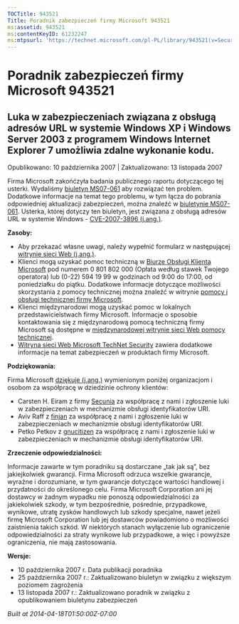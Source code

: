 ```yaml
---
TOCTitle: 943521
Title: Poradnik zabezpieczeń firmy Microsoft 943521
ms:assetid: 943521
ms:contentKeyID: 61232247
ms:mtpsurl: 'https://technet.microsoft.com/pl-PL/library/943521(v=Security.10)'
---
```


Poradnik zabezpieczeń firmy Microsoft 943521
============================================

Luka w zabezpieczeniach związana z obsługą adresów URL w systemie Windows XP i Windows Server 2003 z programem Windows Internet Explorer 7 umożliwia zdalne wykonanie kodu.
---------------------------------------------------------------------------------------------------------------------------------------------------------------------------

Opublikowano: 10 października 2007 | Zaktualizowano: 13 listopada 2007

Firma Microsoft zakońćzyła badania publicznego raportu dotyczącego tej usterki. Wydaliśmy [biuletyn MS07-061](http://technet.microsoft.com/security/bulletin/ms07-061) aby rozwiązać ten problem. Dodatkowe informacje na temat tego problemu, w tym łącza do pobrania odpowiedniej aktualizacji zabezpieczeń, można znaleźć w [biuletynie MS07-061](http://technet.microsoft.com/security/bulletin/ms07-061). Usterka, której dotyczy ten biuletyn, jest związana z obsługą adresów URL w systemie Windows - [CVE-2007-3896 (j.ang.)](http://www.cve.mitre.org/cgi-bin/cvename.cgi?name=cve-2007-3896).

**Zasoby:**

-   Aby przekazać własne uwagi, należy wypełnić formularz w następującej [witrynie sieci Web (j.ang.)](https://support.microsoft.com/common/survey.aspx?scid=sw;en;1257&amp;showpage=1&amp;ws=technet&amp;sd=tech).  
-   Klienci mogą uzyskać pomoc techniczną w [Biurze Obsługi Klienta Microsoft](http://support.microsoft.com/contactus/?ws=support) pod numerem 0 801 802 000 (Opłata według stawek Twojego operatora) lub (0-22) 594 19 99 w godzinach od 9:00 do 17:00, od poniedziałku do piątku. Dodatkowe informacje dotyczące możliwości skorzystania z pomocy technicznej można znaleźć w witrynie [pomocy i obsługi technicznej firmy Microsoft](http://support.microsoft.com/).  
-   Klienci międzynarodowi mogą uzyskać pomoc w lokalnych przedstawicielstwach firmy Microsoft. Informacje o sposobie kontaktowania się z międzynarodową pomocą techniczną firmy Microsoft są dostępne w [międzynarodowej witrynie sieci Web pomocy technicznej](http://go.microsoft.com/fwlink/?linkid=21155).  
-   [Witryna sieci Web Microsoft TechNet Security](http://www.microsoft.com/poland/technet/security/default.mspx) zawiera dodatkowe informacje na temat zabezpieczeń w produktach firmy Microsoft.  

**Podziękowania:**

Firma Microsoft [dziękuje (j.ang.)](http://go.microsoft.com/fwlink/?linkid=21127) wymienionym poniżej organizacjom i osobom za współpracę w dziedzinie ochrony klientów:

-   Carsten H. Eiram z firmy [Secunia](http://secunia.com/) za współpracę z nami i zgłoszenie luki w zabezpieczeniach w mechanizmie obsługi identyfikatorów URI.  
-   Aviv Raff z [finjan](http://www.finjan.com/) za współpracę z nami i zgłoszenie luki w zabezpieczeniach w mechanizmie obsługi identyfikatorów URI.  
-   Petko Petkov z [gnucitizen](http://www.gnucitizen.org/) za współpracę z nami i zgłoszenie luki w zabezpieczeniach w mechanizmie obsługi identyfikatorów URI.  

**Zrzeczenie odpowiedzialności:**

Informacje zawarte w tym poradniku są dostarczane „tak jak są”, bez jakiejkolwiek gwarancji. Firma Microsoft odrzuca wszelkie gwarancje, wyraźne i dorozumiane, w tym gwarancje dotyczące wartości handlowej i przydatności do określonego celu. Firma Microsoft Corporation ani jej dostawcy w żadnym wypadku nie ponoszą odpowiedzialności za jakiekolwiek szkody, w tym bezpośrednie, pośrednie, przypadkowe, wynikowe, utratę zysków handlowych lub szkody specjalne, nawet jeżeli firmę Microsoft Corporation lub jej dostawców powiadomiono o możliwości zaistnienia takich szkód. W niektórych stanach wyłączenie lub ograniczenie odpowiedzialności za straty wynikowe lub przypadkowe, a więc i powyższe ograniczenia, nie mają zastosowania.

**Wersje:**

-   10 października 2007 r. Data publikacji poradnika  
-   25 października 2007 r.: Zaktualizowano biuletyn w związku z większym poziomem zagrożenia  
-   13 listopada 2007 r.: Zaktualizowano poradnik w związku z opublikowaniem biuletynu zabezpieczeń  

*Built at 2014-04-18T01:50:00Z-07:00*
